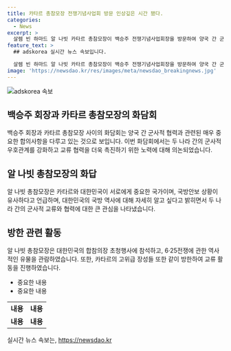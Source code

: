 ```yaml
---
title: 카타르 총참모장 전쟁기념사업회 방문 인상깊은 시간 됐다.
categories:
  - News
excerpt: >
  살렘 빈 하마드 알 나빗 카타르 총참모장이 백승주 전쟁기념사업회장을 방문하여 양국 간 군사적 우호관계 강화를 강조했다. 이들은 양국 간 군사 교류 및 최근 국제 안보정세에 대한 대화를 나누었으며, 나빗 총참모장은 6·25전쟁Ⅰ,Ⅱ실을 관람하며 전시된 유물에 관심을 보였다. 카타르 고위급 장성들 또한 함께 참석하여 대한민국 합참의장 초청행사에 참석했다. 백승주 회장은 카타르 국군의 월드컵 경호와 안보 활동에 대한 칭찬을 전하며, 양국 간 군사적 우호관계가 더욱 증진될 것을 기대한다고 강조했다.
feature_text: >
  ## adskorea 실시간 뉴스 속보입니다.

  살렘 빈 하마드 알 나빗 카타르 총참모장이 백승주 전쟁기념사업회장을 방문하여 양국 간 군사적 우호관계 강화를 강조했다. 이들은 양국 간 군사 교류 및 최근 국제 안보정세에 대한 대화를 나누었으며, 나빗 총참모장은 6·25전쟁Ⅰ,Ⅱ실을 관람하며 전시된 유물에 관심을 보였다. 카타르 고위급 장성들 또한 함께 참석하여 대한민국 합참의장 초청행사에 참석했다. 백승주 회장은 카타르 국군의 월드컵 경호와 안보 활동에 대한 칭찬을 전하며, 양국 간 군사적 우호관계가 더욱 증진될 것을 기대한다고 강조했다.
image: 'https://newsdao.kr/res/images/meta/newsdao_breakingnews.jpg'
---
```


<p><img src="https://newsdao.kr/res/images/meta/newsdao_breakingnews.jpg" alt="adskorea 속보" /></p>

<h2 data-ke-size="size26">백승주 회장과 카타르 총참모장의 화담회</h2>

<p data-ke-size="size16">백승주 회장과 카타르 총참모장 사이의 화담회는 양국 간 군사적 협력과 관련된 매우 중요한 합의사항을 다루고 있는 것으로 보입니다. 이번 화담회에서는 두 나라 간의 군사적 우호관계를 강화하고 교류 협력을 더욱 촉진하기 위한 노력에 대해 의논되었습니다.</p>

<h2 data-ke-size="size26">알 나빗 총참모장의 화답</h2>

<p data-ke-size="size16">알 나빗 총참모장은 카타르와 대한민국이 서로에게 중요한 국가이며, 국방안보 상황이 유사하다고 언급하며, 대한민국의 국방 역사에 대해 자세히 알고 싶다고 밝히면서 두 나라 간의 군사적 교류와 협력에 대한 큰 관심을 나타냈습니다.</p>

<h2 data-ke-size="size26">방한 관련 활동</h2>

<p data-ke-size="size16">알 나빗 총참모장은 대한민국의 합참의장 초청행사에 참석하고, 6·25전쟁에 관한 역사적인 유물을 관람하였습니다. 또한, 카타르의 고위급 장성들 또한 같이 방한하여 교류 활동을 진행하였습니다.</p>

<ul>
<li>중요한 내용</li>
<li>중요한 내용</li>
</ul>

<table>
    <tr>
        <td style="text-align: center; height: 17px;"><b>내용</b></td>
        <td style="text-align: center; height: 17px;"><b>내용</b></td>
    </tr>
    <tr>
        <td style="text-align: center; height: 17px;"><b>내용</b></td>
        <td style="text-align: center; height: 17px;"><b>내용</b></td>
    </tr>
</table>
실시간 뉴스 속보는, <a href="https://newsdao.kr" rel="dofollow">https://newsdao.kr</a>


